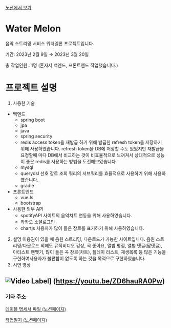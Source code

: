 [노션에서 보기](https://coordinated-sunset-4f9.notion.site/568a3d687d9a4666bbe69996d131b74f)
# Water Melon
음악 스트리밍 서비스 워터멜론 프로젝트입니다.

기간: 2023년 2월 9일 → 2023년 3월 20일

총 작업인원 : 1명 (혼자서 백엔드, 프론트엔드 작업했습니다.)
# 프로젝트 설명
1. 사용한 기술 
* 백엔드
  * spring boot
  * jpa
  * java
  * spring security
  * redis
    access token을 재발급 하기 위해 발급한 refresh token을 저장하기 위해 사용하였습니다. refresh token을 DB에 저장할 수도 있었지만 재발급을 요청할때 마다 DB에서 비교하는 것이 비효율적으로 느껴져서 상대적으로 성능이 좋은 redis를 사용하는 방법을 도전해보았습니다.
  * mysql
  * querydsl
    선호 장르 조회 쿼리의 서브쿼리를 효율적으로 사용하기 위해 사용하였습니다.
  * gradle
* 프론트엔드
  * vueJs
  * bootstrap
* 사용한 외부 API 
  * spotifyAPI
    사이트의 음악차트 연동을 위해 사용하였습니다.
  * 카카오 소셜로그인
  * chartjs
    사용자가 많이 들은 장르를 표기하기 위해 사용하였습니다.
2. 설명
이용권이 있을 때 음원 스트리밍, 다운로드가 가능한 사이트입니다.
음원 스트리밍/다운로드 외에도 뮤직비디오 감상, 곡 좋아요, 앨범 평점, 앨범 댓글(답댓글), 아티스트 팬맺기, 많이 들은 곡 장르(차트), 플레이 리스트, 재생목록 등 많은 기능을 구현하여사용자가 불편함이 없도록 하는 것을 목적으로 구현하였습니다.
3. 시연 영상

![Video Label](http://img.youtube.com/vi/ZD6hauRA0Pw/0.jpg)] (https://youtu.be/ZD6hauRA0Pw)
---
### 기타 주소
[테이블 명세서 파일 (노션페이지)](https://coordinated-sunset-4f9.notion.site/42cbbe8076d6429e977a4cf67d2d14d2)

[작업일지 (노션페이지)](https://coordinated-sunset-4f9.notion.site/2309aad3b89042c398d15e6ebc20fe1d?v=ecb5cea5a34240feb0269b6ed9bd801e)
